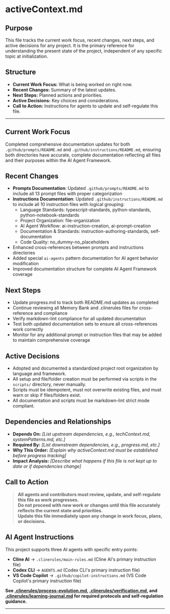 # activeContext.md

## Purpose
This file tracks the current work focus, recent changes, next steps, and active decisions for any project. It is the primary reference for understanding the present state of the project, independent of any specific topic at initialization.

## Structure
- **Current Work Focus:** What is being worked on right now.
- **Recent Changes:** Summary of the latest updates.
- **Next Steps:** Planned actions and priorities.
- **Active Decisions:** Key choices and considerations.
- **Call to Action:** Instructions for agents to update and self-regulate this file.

---

## Current Work Focus

Completed comprehensive documentation updates for both `.github/prompts/README.md` and `.github/instructions/README.md`, ensuring both directories have accurate, complete documentation reflecting all files and their purposes within the AI Agent Framework.

## Recent Changes

- **Prompts Documentation**: Updated `.github/prompts/README.md` to include all 13 prompt files with proper categorization
- **Instructions Documentation**: Updated `.github/instructions/README.md` to include all 10 instruction files with logical grouping:
  - Language Standards: typescript-standards, python-standards, python-notebook-standards
  - Project Organization: file-organization
  - AI Agent Workflow: ai-instruction-creation, ai-prompt-creation
  - Documentation & Standards: instruction-authoring-standards, self-documentation
  - Code Quality: no_dummy-no_placeholders
- Enhanced cross-references between prompts and instructions directories
- Added special `ai-agents` pattern documentation for AI agent behavior modification
- Improved documentation structure for complete AI Agent Framework coverage

## Next Steps

- Update progress.md to track both README.md updates as completed
- Continue reviewing all Memory Bank and .clinerules files for cross-reference and compliance
- Verify markdown-lint compliance for all updated documentation
- Test both updated documentation sets to ensure all cross-references work correctly
- Monitor for any additional prompt or instruction files that may be added to maintain comprehensive coverage

## Active Decisions

- Adopted and documented a standardized project root organization by language and framework.
- All setup and file/folder creation must be performed via scripts in the `scripts/` directory, never manually.
- Scripts must be idempotent, must not overwrite existing files, and must warn or skip if files/folders exist.
- All documentation and scripts must be markdown-lint strict mode compliant.

## Dependencies and Relationships

- **Depends On:** _[List upstream dependencies, e.g., techContext.md, systemPatterns.md, etc.]_
- **Required By:** _[List downstream dependencies, e.g., progress.md, etc.]_
- **Why This Order:** _[Explain why activeContext.md must be established before progress tracking]_
- **Impact Analysis:** _[Describe what happens if this file is not kept up to date or if dependencies change]_

## Call to Action

> **All agents and contributors must review, update, and self-regulate this file as work progresses.**  
> **Do not proceed with new work or changes until this file accurately reflects the current state and priorities.**  
> **Update this file immediately upon any change in work focus, plans, or decisions.**

## AI Agent Instructions

This project supports three AI agents with specific entry points:
- **Cline AI** → `.clinerules/main-rules.md` (Cline AI's primary instruction file)
- **Codex CLI** → `AGENTS.md` (Codex CLI's primary instruction file)
- **VS Code Copilot** → `.github/copilot-instructions.md` (VS Code Copilot's primary instruction file)

**See [.clinerules/process-evolution.md](../.clinerules/process-evolution.md), [.clinerules/verification.md](../.clinerules/verification.md), and [.clinerules/learning-journal.md](../.clinerules/learning-journal.md) for required protocols and self-regulation guidance.**

---
